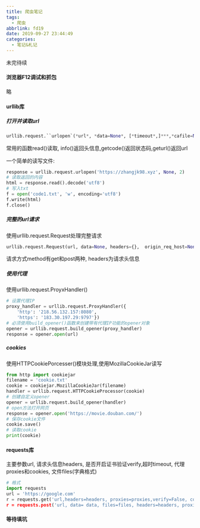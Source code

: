 ```yaml
---
title: 爬虫笔记
tags:
  - 爬虫
abbrlink: fd19
date: 2019-09-27 23:44:49
categories:
  - 笔记&札记
---
```


未完待续
<!--more-->

#### 浏览器F12调试和抓包

略

#### urllib库

##### 打开并读取url

```python
urllib.request.``urlopen`(*url*, *data=None*, [*timeout*,]***,*cafile=None*, *capath=None*, *cadefault=False*, *context=None*)
```

常用的函数read()读取, info()返回头信息,getcode()返回状态码,geturl()返回url

一个简单的读写文件:

```python
response = urllib.request.urlopen('https://zhangjk98.xyz', None, 2)
# 读取返回的内容
html = response.read().decode('utf8')
# 写入txt
f = open('code1.txt', 'w', encoding='utf8')
f.write(html)
f.close()
```

##### 完整的url请求

使用urllib.request.Request处理完整请求

```python
urllib.request.Request(url, data=None, headers={}, 	origin_req_host=None, unverifiable=False, method=None)
```

请求方式method有get和post两种, headers为请求头信息

##### 使用代理

使用urllib.request.ProyxHandler()

```python
# 设置代理IP
proxy_handler = urllib.request.ProxyHandler({
    'http': '218.56.132.157:8080',
    'https': '183.30.197.29:9797'})
# 必须使用build_opener()函数来创建带有代理IP功能的opener对象
opener = urllib.request.build_opener(proxy_handler)
response = opener.open(url)
```

##### cookies

使用HTTPCookiePorcesser()模块处理,使用MozillaCookieJar读写
```python
from http import cookiejar
filename = 'cookie.txt'
cookie = cookiejar.MozillaCookieJar(filename)
handler = urllib.request.HTTPCookieProcessor(cookie)
# 创建自定义opener
opener = urllib.request.build_opener(handler)
# open方法打开网页
response = opener.open('https://movie.douban.com/')
# 保存cookie文件
cookie.save()
# 读取cookie
print(cookie)
```

#### requests库

主要参数url, 请求头信息headers, 是否开启证书验证verify,超时timeout, 代理proxies和cookies, 文件files(字典格式)

```python
# 格式
import requests
url = 'https://google.com'
r = requests.get('url,headers=headers, proxies=proxies,verify=False, cookies=cookies)
r = requests.post('url, data= data, files=files, headers=headers, proxies=proxies,verify=False, cookies=cookies)
```

#### 等待填坑
